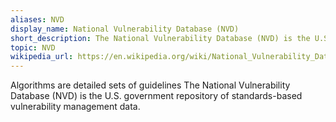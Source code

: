 ```yaml
---
aliases: NVD
display_name: National Vulnerability Database (NVD)
short_description: The National Vulnerability Database (NVD) is the U.S. government repository of standards-based vulnerability management data.
topic: NVD
wikipedia_url: https://en.wikipedia.org/wiki/National_Vulnerability_Database
---
```

Algorithms are detailed sets of guidelines  The National Vulnerability Database (NVD) is the U.S. government repository of standards-based vulnerability management data.